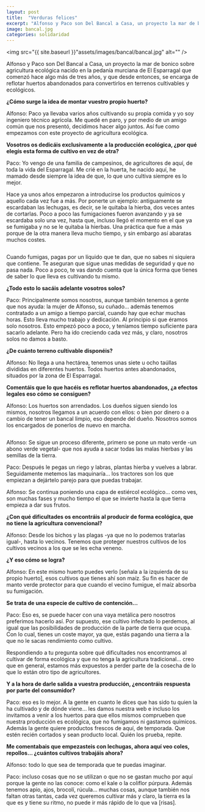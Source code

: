 ```yaml
---
layout: post
title:  "Verduras felices"
excerpt: "Alfonso y Paco son Del Bancal a Casa, un proyecto la mar de bonico sobre agricultura ecológica nacido en la pedanía murciana de El Esparragal que comenzó hace algo más de tres años, y que desde entonces, se encarga de reflotar huertos abandonados para convertirlos en terrenos cultivables y ecológicos."
image: bancal.jpg
categories: solidaridad
---
```

<span class="image fit"><img src="{{ site.baseurl }}"assets/images/bancal/bancal.jpg" alt="" /></span>
		

Alfonso y Paco son Del Bancal a Casa, un proyecto la mar de bonico sobre agricultura ecológica nacido en la pedanía murciana de El Esparragal que comenzó hace algo más de tres años, y que desde entonces, se encarga de reflotar huertos abandonados para convertirlos en terrenos cultivables y ecológicos.

**¿Cómo surge la idea de montar vuestro propio huerto?**

Alfonso: Paco ya llevaba varios años cultivando su propia comida y yo soy ingeniero técnico agrícola. Me quedé en paro, y por medio de un amigo común que nos presentó, decidimos hacer algo juntos. Así fue como empezamos con este proyecto de agricultura ecológica.

**Vosotros os dedicáis exclusivamente a la producción ecológica, ¿por qué elegís esta forma de cultivo en vez de otra?**

Paco: Yo vengo de una familia de campesinos, de agricultores de aquí, de toda la vida del Esparragal. Me crié en la huerta, he nacido aquí, he mamado desde siempre la idea de que, lo que uno cultiva siempre es lo mejor. 

Hace ya unos años empezaron a introducirse los productos químicos y aquello cada vez fue a más. Por ponerte un ejemplo: antiguamente se escardaban las lechugas, es decir, se le quitaba la hierba, dos veces antes de cortarlas. Poco a poco las fumigaciones fueron avanzando y ya se escardaba solo una vez, hasta que, incluso llegó el momento en el que ya se fumigaba y no se le quitaba la hierbas. Una práctica que fue a más porque de la otra manera lleva mucho tiempo, y sin embargo así abaratas muchos costes.

<span class="image right"><img src="{{ site.baseurl }}/assets/images/bancal/alfonsoypaco.jpg" alt="" /></span>

Cuando fumigas, pagas por un líquido que te dan, que no sabes ni siquiera que contiene. Te aseguran que sigue unas medidas de seguridad y que no pasa nada. Poco a poco, te vas dando cuenta que la única forma que tienes de saber lo que lleva es cultivando tu mismo.

**¿Todo esto lo sacáis adelante vosotros solos?**

Paco: Principalmente somos nosotros, aunque también tenemos a gente que nos ayuda: la mujer de Alfonso, su cuñado… además  tenemos contratado a un amigo a tiempo parcial, cuando hay que echar muchas horas. Esto lleva mucho trabajo y dedicación.
Al principio si que éramos solo nosotros. Esto empezó poco a poco, y teníamos tiempo suficiente para sacarlo adelante. Pero ha ido creciendo cada vez más, y claro, nosotros solos no damos a basto.

**¿De cuánto terreno  cultivable disponéis?**

Alfonso: No llega a una hectárea, tenemos unas siete u ocho taúllas divididas en diferentes huertos. Todos huertos antes abandonados, situados por la zona de El Esparragal.

**Comentáis que lo que hacéis es reflotar huertos abandonados, ¿a efectos legales eso cómo se consiguen?**

Alfonso: Los huertos son arrendados. Los dueños siguen siendo los mismos, nosotros llegamos a un acuerdo con ellos: o bien por dinero o a cambio de tener un bancal limpio, eso depende del dueño. Nosotros somos los encargados de ponerlos de nuevo en marcha.

<span class="image left"><img src="{{ site.baseurl }}/assets/images/bancal/coliflor.jpg" alt="" /></span>

Alfonso: Se sigue un proceso diferente, primero se pone un mato verde -un abono verde vegetal- que nos ayuda a sacar todas las malas hierbas y las semillas de la tierra.

Paco: Después le pegas un riego y labras, plantas hierba y vuelves a labrar. Seguidamente metemos las maquinaría... los tractores son los que empiezan a dejártelo parejo para que puedas trabajar. 

Alfonso: Se continua poniendo una capa de estiércol ecológico... como ves, son muchas fases y mucho tiempo el que se invierte hasta la que tierra empieza a dar sus frutos.

**¿Con qué dificultades os encontráis al producir de forma ecológica, que no tiene la agricultura convencional?**

Alfonso: Desde los bichos y las plagas -ya que no lo podemos tratarlas igual-, hasta lo vecinos. Tenemos que proteger nuestros cultivos de los cultivos vecinos a los que se les echa veneno.

**¿Y eso cómo se logra?**

Alfonso: En este mismo huerto puedes verlo [señala a la izquierda de su propio huerto], esos cultivos que tienes ahí son maíz. Su fin es hacer de manto verde protector para que cuando el vecino fumigue, el maíz absorba su fumigación. 

**Se trata de una especie de cultivo de contención…**

Paco: Eso es, se puede hacer con una vaya metálica pero nosotros preferimos hacerlo así. Por supuesto, ese cultivo infectado lo perdemos, al igual que las posibilidades de producción de la parte de tierra que ocupa. Con lo cual, tienes un coste mayor, ya que, estás pagando una tierra a la que no le sacas rendimiento como cultivo.

Respondiendo a tu pregunta sobre qué dificultades nos encontramos al cultivar de forma ecológica y que no tenga la agricultura tradicional... creo que en general, estamos más expuestos a perder parte de la cosecha de lo que lo están otro tipo de agricultores. 

**Y a la hora de darle salida a vuestra producción, ¿encontráis respuesta por parte del consumidor?**

Paco: eso es lo mejor. A la gente en cuanto le dices que has sido tu quien la ha cultivado y de dónde viene... les damos nuestra web e incluso los invitamos a venir a los huertos para que ellos mismos comprueben que nuestra producción es ecológica, que no fumigamos ni gastamos químicos. Además la gente quiere productos frescos de aquí, de temporada. Que estén recién cortados y sean producto local. Quién los prueba, repite.

**Me comentabais que empezasteis con lechugas, ahora aquí veo coles, repollos… ¿cuántos cultivos trabajáis ahora?**

Alfonso: todo lo que sea de temporada que te puedas imaginar. 

Paco: incluso cosas que no se utilizan o que no se gastan mucho por aquí porque la gente no las conoce: como el kale o la coliflor púrpura. Además tenemos apio, ajos, brocolí, rúcula… muchas cosas, aunque también nos faltan otras tantas, cada vez queremos cultivar más y claro, la tierra es la que es y tiene su ritmo, no puede ir más rápido de lo que va [risas].


